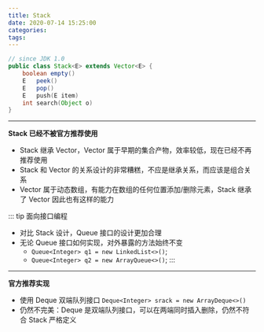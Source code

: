 ```yaml
---
title: Stack
date: 2020-07-14 15:25:00
categories: 
tags:
---
```

```java
// since JDK 1.0
public class Stack<E> extends Vector<E> {
    boolean empty()
    E   peek()
    E   pop()
    E   push​(E item)
    int search​(Object o)
}
```
---
**Stack 已经不被官方推荐使用**  
- Stack 继承 Vector，Vector 属于早期的集合产物，效率较低，现在已经不再推荐使用
- Stack 和 Vector 的关系设计的非常糟糕，不应是继承关系，而应该是组合关系
- Vector 属于动态数组，有能力在数组的任何位置添加/删除元素，Stack 继承了 Vector 因此也有这样的能力

::: tip 面向接口编程
- 对比 Stack 设计，Queue 接口的设计更加合理
- 无论 Queue 接口如何实现，对外暴露的方法始终不变
    + `Queue<Integer> q1 = new LinkedList<>()`;
    + `Queue<Integer> q2 = new ArrayQueue<>()`;
:::

---
**官方推荐实现**  
- 使用 Deque 双端队列接口 `Deque<Integer> srack = new ArrayDeque<>()`
- 仍然不完美：Deque 是双端队列接口，可以在两端同时插入删除，仍然不符合 Stack 严格定义


